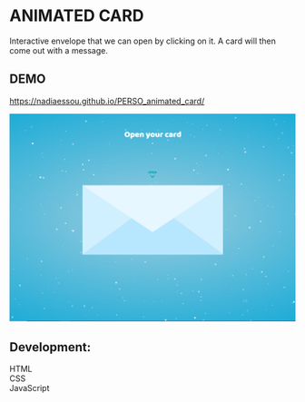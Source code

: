 # ANIMATED CARD
Interactive envelope that we can open by clicking on it. A card will then come out with a message.

## DEMO

https://nadiaessou.github.io/PERSO_animated_card/

![Demo](assets/Capture1.png)

## Development:

HTML  
CSS  
JavaScript
